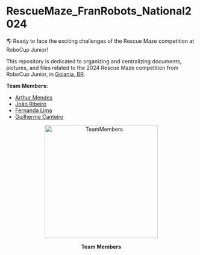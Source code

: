 # RescueMaze_FranRobots_National2024
🌎 Ready to face the exciting challenges of the Rescue Maze competition at RoboCup Junior! <br>

This repository is dedicated to organizing and centralizing documents, pictures, and files related to the 2024 Rescue Maze competition from RoboCup Junior, in [Goiania, BR](https://en.wikipedia.org/wiki/Eindhoven).

**Team Members:**
* [Arthur Mendes](https://www.instagram.com/arthurmlopezzz/) <br>
* [João Ribeiro](https://www.instagram.com/jaotavin/) <br>
* [Fernanda Lima](https://www.instagram.com/ferdilima_/) <br>
* [Guilherme Canteiro](https://www.instagram.com/guilhermebcanteiro/) <br>

<p align="center">
<img width="300" alt="TeamMembers" src="" /p>
<p align="center">  <strong> Team Members </strong> </p>
